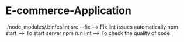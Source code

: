 # E-commerce-Application
./node_modules/.bin/eslint src --fix          --> Fix lint issues automatically
npm start  --> To start server
npm run lint --> To check the quality of code